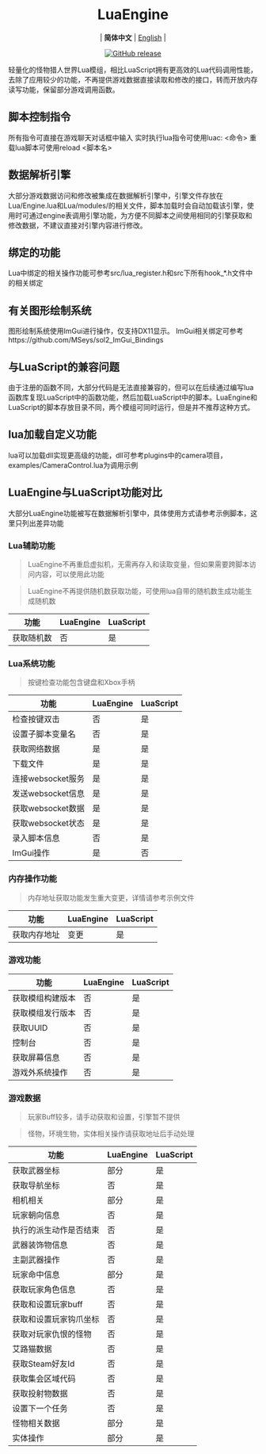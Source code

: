 <div align="center">

# LuaEngine

| **简体中文** | [English](./README.en.md) |

[![GitHub release](https://img.shields.io/github/release/HalcyonAlcedo/LuaEngine.svg)](https://github.com/HalcyonAlcedo/LuaEngine/releases/latest)

<div align="left">

轻量化的怪物猎人世界Lua模组，相比LuaScript拥有更高效的Lua代码调用性能，去除了应用较少的功能，不再提供游戏数据直接读取和修改的接口，转而开放内存读写功能，保留部分游戏调用函数。



## 脚本控制指令

所有指令可直接在游戏聊天对话框中输入
实时执行lua指令可使用luac: <命令>
重载lua脚本可使用reload <脚本名>



## 数据解析引擎

大部分游戏数据访问和修改被集成在数据解析引擎中，引擎文件存放在Lua/Engine.lua和Lua/modules/的相关文件，脚本加载时会自动加载该引擎，使用时可通过engine表调用引擎功能，为方便不同脚本之间使用相同的引擎获取和修改数据，不建议直接对引擎内容进行修改。



## 绑定的功能

Lua中绑定的相关操作功能可参考src/lua_register.h和src下所有hook_*.h文件中的相关绑定


## 有关图形绘制系统

图形绘制系统使用ImGui进行操作，仅支持DX11显示。
ImGui相关绑定可参考https://github.com/MSeys/sol2_ImGui_Bindings



## 与LuaScript的兼容问题

由于注册的函数不同，大部分代码是无法直接兼容的，但可以在后续通过编写lua函数库复现LuaScript中的函数功能，然后加载LuaScript中的脚本。LuaEngine和LuaScript的脚本存放目录不同，两个模组可同时运行，但是并不推荐这种方式。



## lua加载自定义功能

lua可以加载dll实现更高级的功能，dll可参考plugins中的camera项目，examples/CameraControl.lua为调用示例



## LuaEngine与LuaScript功能对比
大部分LuaEngine功能被写在数据解析引擎中，具体使用方式请参考示例脚本，这里只列出差异功能

### Lua辅助功能

> LuaEngine不再重启虚拟机，无需再存入和读取变量，但如果需要跨脚本访问内容，可以使用此功能

> LuaEngine不再提供随机数获取功能，可使用lua自带的随机数生成功能生成随机数

|功能|LuaEngine|LuaScript|
|--|--|--|
| 获取随机数 | 否 | 是 |

### Lua系统功能

> 按键检查功能包含键盘和Xbox手柄

|功能|LuaEngine|LuaScript|
|--|--|--|
| 检查按键双击 | 否 | 是 |
| 设置子脚本变量名 | 否 | 是 |
| 获取网络数据 | 是 | 是 |
| 下载文件 | 是 | 是 |
| 连接websocket服务 | 是 | 是 |
| 发送websocket信息 | 是 | 是 |
| 获取websocket数据 | 是 | 是 |
| 获取websocket状态 | 是 | 是 |
| 录入脚本信息 | 否 | 是 |
| ImGui操作 | 是 | 否 |


### 内存操作功能

> 内存地址获取功能发生重大变更，详情请参考示例文件

|功能|LuaEngine|LuaScript|
|--|--|--|
| 获取内存地址 | 变更 | 是 |

### 游戏功能

|功能|LuaEngine|LuaScript|
|--|--|--|
| 获取模组构建版本 | 否 | 是 |
| 获取模组发行版本 | 否 | 是 |
| 获取UUID | 否 | 是 |
| 控制台 | 否 | 是 |
| 获取屏幕信息 | 否 | 是 |
| 游戏外系统操作 | 否 | 是 |

### 游戏数据

> 玩家Buff较多，请手动获取和设置，引擎暂不提供

> 怪物，环境生物，实体相关操作请获取地址后手动处理

|功能|LuaEngine|LuaScript|
|--|--|--|
| 获取武器坐标 | 部分 | 是 |
| 获取导航坐标 | 否 | 是 |
| 相机相关 | 部分 | 是 |
| 玩家朝向信息 | 否 | 是 |
| 执行的派生动作是否结束 | 否 | 是 |
| 武器装饰物信息 | 否 | 是 |
| 主副武器操作 | 否 | 是 |
| 玩家命中信息 | 部分 | 是 |
| 获取玩家角色信息 | 否 | 是 |
| 获取和设置玩家buff | 否 | 是 |
| 获取和设置玩家钩爪坐标 | 否 | 是 |
| 获取对玩家仇恨的怪物 | 否 | 是 |
| 艾路猫数据 | 否 | 是 |
| 获取Steam好友Id | 否 | 是 |
| 获取集会区域代码 | 否 | 是 |
| 获取投射物数据 | 否 | 是 |
| 设置下一个任务 | 否 | 是 |
| 怪物相关数据 | 部分 | 是 |
| 实体操作 | 部分 | 是 |